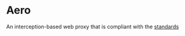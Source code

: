 # Aero
An interception-based web proxy that is compliant with the [standards](https://github.com/tomphttp/specifications)
